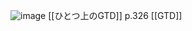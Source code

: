 
![image](https://gyazo.com/4abd53434973b743cb667f625b45c45d/thumb/1000)
[[ひとつ上のGTD]] p.326
[[GTD]]


